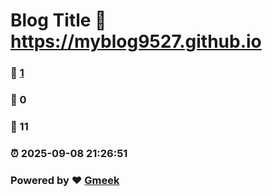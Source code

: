 # Blog Title :link: https://myblog9527.github.io 
### :page_facing_up: [1](https://myblog9527.github.io/tag.html) 
### :speech_balloon: 0 
### :hibiscus: 11 
### :alarm_clock: 2025-09-08 21:26:51 
### Powered by :heart: [Gmeek](https://github.com/Meekdai/Gmeek)
